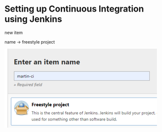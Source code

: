 # Setting up Continuous Integration using Jenkins

new item

name -> freestyle project

![alt text](martin-images/1.png)


